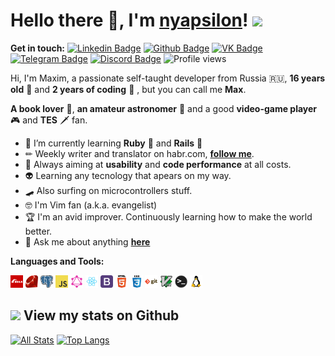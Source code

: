 # Hello there 👋, I'm [nyapsilon](https://maxbarsukov.github.io)!  <img src="https://github.com/TheDudeThatCode/TheDudeThatCode/blob/master/Assets/Earth.gif" width="24px">

**Get in touch:**
[![Linkedin Badge](https://img.shields.io/badge/-Maxim_Barsukov-0072b1?style=flat&logo=Linkedin&logoColor=white&link=https://www.linkedin.cn/in/maxim-barsukov-998538211/)](https://www.linkedin.cn/in/maxim-barsukov-998538211/)
[![Github Badge](https://img.shields.io/badge/-maxbarsukov-grey?style=flat&logo=github&logoColor=white&link=https://github.com/maxbarsukov/)](https://github.com/maxbarsukov/)
[![VK Badge](https://img.shields.io/badge/-maxbarsukov-4c75a3?style=flat&logo=vk&logoColor=white&link=https://vk.com/maxbarsukov)](https://vk.com/maxbarsukov)
[![Telegram Badge](https://img.shields.io/badge/-Max_Barsukov-0088cc?style=flat&logo=telegram&logoColor=white&link=https://t.me/maxbarsukov)](https://t.me/maxbarsukov)
[![Discord Badge](https://img.shields.io/badge/-nyapsilon-7289da?style=flat&logo=discord&logoColor=white&link=https://t.me/maxbarsukov)](https://t.me/maxbarsukov)
![Profile views](https://gpvc.arturio.dev/maxbarsukov)


Hi, I'm Maxim, a passionate self-taught developer from Russia 🇷🇺, **16 years old** 👶 and **2 years of coding** 🧐
, but you can call me **Max**.

**A book lover** 📕, **an amateur astronomer** 🌟 and a good **video-game player** 🎮 and **TES** 🗡 fan.

* 🌱 I’m currently learning **Ruby** 💎 and **Rails** 🚈
* ✏ Weekly writer and translator on habr.com, [**follow me**](https://habr.com/ru/users/maxbarsukov/).
* 💫 Always aiming at **usability** and **code performance** at all costs.
* 👽 Learning any tecnology that apears on my way.
* 🛹 Also surfing on microcontrollers stuff.
* 🤓 I'm Vim fan (a.k.a. evangelist)
* 🏆 I'm an avid improver. Continuously learning how to make the world better.
* 💬 Ask me about anything [**here**](https://github.com/maxbarsukov/maxbarsukov/issues)

**Languages and Tools:**

<code><img height="20" src="https://raw.githubusercontent.com/github/explore/80688e429a7d4ef2fca1e82350fe8e3517d3494d/topics/rails/rails.png"></code>
<code><img height="20" src="https://raw.githubusercontent.com/github/explore/80688e429a7d4ef2fca1e82350fe8e3517d3494d/topics/ruby/ruby.png"></code>
<code><img height="20" src="https://raw.githubusercontent.com/github/explore/80688e429a7d4ef2fca1e82350fe8e3517d3494d/topics/postgresql/postgresql.png"></code>
<code><img height="20" src="https://raw.githubusercontent.com/github/explore/80688e429a7d4ef2fca1e82350fe8e3517d3494d/topics/javascript/javascript.png"></code>
<code><img height="20" src="https://raw.githubusercontent.com/github/explore/5c058a388828bb5fde0bcafd4bc867b5bb3f26f3/topics/graphql/graphql.png"></code>
<code><img height="20" src="https://raw.githubusercontent.com/github/explore/80688e429a7d4ef2fca1e82350fe8e3517d3494d/topics/react/react.png"></code>
<code><img height="20" src="https://raw.githubusercontent.com/github/explore/5c058a388828bb5fde0bcafd4bc867b5bb3f26f3/topics/bootstrap/bootstrap.png"></code>
<code><img height="20" src="https://raw.githubusercontent.com/github/explore/5c058a388828bb5fde0bcafd4bc867b5bb3f26f3/topics/html/html.png"></code>
<code><img height="20" src="https://raw.githubusercontent.com/github/explore/5c058a388828bb5fde0bcafd4bc867b5bb3f26f3/topics/css/css.png"></code>
<code><img height="20" src="https://raw.githubusercontent.com/github/explore/80688e429a7d4ef2fca1e82350fe8e3517d3494d/topics/git/git.png"></code>
<code><img height="20" src="https://raw.githubusercontent.com/github/explore/80688e429a7d4ef2fca1e82350fe8e3517d3494d/topics/vim/vim.png"></code>
<code><img height="20" src="https://raw.githubusercontent.com/github/explore/80688e429a7d4ef2fca1e82350fe8e3517d3494d/topics/terminal/terminal.png"></code>
<code><img height="20" src="https://raw.githubusercontent.com/github/explore/80688e429a7d4ef2fca1e82350fe8e3517d3494d/topics/linux/linux.png"></code>

## <img src="https://media.giphy.com/media/VgCDAzcKvsR6OM0uWg/giphy.gif" width="50"> View my stats on Github
[![All Stats](https://github-readme-stats.vercel.app/api?username=maxbarsukov&show_icons=true&include_all_commits=true&count_private=true&hide=contribs)](https://github.com/maxbarsukov/github-readme-stats)
[![Top Langs](https://github-readme-stats.vercel.app/api/top-langs/?username=maxbarsukov&layout=compact)](https://github.com/maxbarsukov/github-readme-stats)
